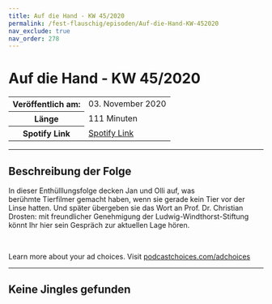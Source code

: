 ```yaml
---
title: Auf die Hand - KW 45/2020
permalink: /fest-flauschig/episoden/Auf-die-Hand-KW-452020
nav_exclude: true
nav_order: 278
---
```


# Auf die Hand - KW 45/2020
<table class="resp-table dcf-table dcf-table-responsive dcf-table-bordered dcf-table-striped dcf-w-100%">
                    <tbody>
                        <tr>
                            <th scope="row">Veröffentlich am:</th>
                            <td data-label="Veröffentlich am:">03. November 2020</td>
                        </tr>
                        <tr>
                            <th scope="row">Länge </th>
                            <td data-label="Länge ">111 Minuten</td>
                        </tr><tr>
                                <th scope="row">Spotify Link</th>
                                <td data-label="Spotify Link"><a href="https://open.spotify.com/episode/0JIU7SbhB0GEQ2qrsqq5YT">Spotify Link</a></td>
                            </tr></tbody>
                </table>

***

## Beschreibung der Folge

<div>
In dieser Enthülllungsfolge decken Jan und Olli auf, was <br> berühmte Tierfilmer gemacht haben, wenn sie gerade kein Tier vor der <br> Linse hatten. Und später übergeben sie das Wort an Prof. Dr. Christian <br> Drosten: mit freundlicher Genehmigung der Ludwig-Windthorst-Stiftung <br> könnt Ihr hier sein Gespräch zur aktuellen Lage hören. <br> <p><br></p><p> </p><p>Learn more about your ad choices. Visit <a href="https://podcastchoices.com/adchoices">podcastchoices.com/adchoices</a></p>  
</div>

***

## Keine Jingles gefunden